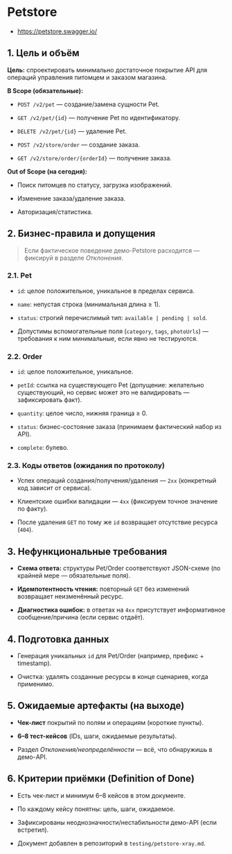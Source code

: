 # Petstore
- https://petstore.swagger.io/

## 1. Цель и объём

**Цель:** спроектировать минимально достаточное покрытие API для операций управления питомцем и заказом магазина.

**В Scope (обязательные):**

- `POST /v2/pet` — создание/замена сущности Pet.

- `GET /v2/pet/{id}` — получение Pet по идентификатору.

- `DELETE /v2/pet/{id}` — удаление Pet.

- `POST /v2/store/order` — создание заказа.

- `GET /v2/store/order/{orderId}` — получение заказа.


**Out of Scope (на сегодня):**

- Поиск питомцев по статусу, загрузка изображений.

- Изменение заказа/удаление заказа.

- Авторизация/статистика.


## 2. Бизнес-правила и допущения

> Если фактическое поведение демо-Petstore расходится — фиксируй в разделе _Отклонения_.

### 2.1. Pet

- `id`: целое положительное, уникальное в пределах сервиса.

- `name`: непустая строка (минимальная длина ≥ 1).

- `status`: строгий перечислимый тип: `available | pending | sold`.

- Допустимы вспомогательные поля (`category`, `tags`, `photoUrls`) — требования к ним минимальные, если явно не тестируются.


### 2.2. Order

- `id`: целое положительное, уникальное.

- `petId`: ссылка на существующего Pet (допущение: желательно существующий, но сервис может это не валидировать — зафиксировать факт).

- `quantity`: целое число, нижняя граница ≥ 0.

- `status`: бизнес-состояние заказа (принимаем фактический набор из API).

- `complete`: булево.


### 2.3. Коды ответов (ожидания по протоколу)

- Успех операций создания/получения/удаления — `2xx` (конкретный код зависит от сервиса).

- Клиентские ошибки валидации — `4xx` (фиксируем точное значение по факту).

- После удаления `GET` по тому же `id` возвращает отсутствие ресурса (`404`).


## 3. Нефункциональные требования

- **Схема ответа:** структуры Pet/Order соответствуют JSON-схеме (по крайней мере — обязательные поля).

- **Идемпотентность чтения:** повторный `GET` без изменений возвращает неизменённый ресурс.

- **Диагностика ошибок:** в ответах на `4xx` присутствует информативное сообщение/причина (если сервис отдаёт).


## 4. Подготовка данных

- Генерация уникальных `id` для Pet/Order (например, префикс + timestamp).

- Очистка: удалять созданные ресурсы в конце сценариев, когда применимо.


## 5. Ожидаемые артефакты (на выходе)

- **Чек-лист** покрытий по полям и операциям (короткие пункты).

- **6–8 тест-кейсов** (IDs, шаги, ожидаемые результаты).

- Раздел _Отклонения/неопределённости_ — всё, что обнаружишь в демо-API.

## 6. Критерии приёмки (Definition of Done)

- Есть чек-лист и минимум 6–8 кейсов в этом документе.

- По каждому кейсу понятны: цель, шаги, ожидаемое.

- Зафиксированы неоднозначности/нестабильности демо-API (если встретил).

- Документ добавлен в репозиторий в `testing/petstore-xray.md`.